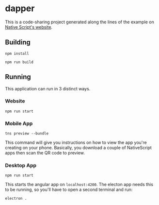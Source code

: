 # dapper

This is a code-sharing project generated along the lines of the example on [Native Script's website](https://docs.nativescript.org/angular/code-sharing/intro).

## Building

`npm install`

`npm run build`

## Running

This application can run in 3 distinct ways.

### Website

`npm run start`

### Mobile App

`tns preview --bundle` 

This command will give you instructions on how to view the app you're creating on your phone. Basically, you download a couple of NativeScript apps then scan the QR code to preview.

### Desktop App

`npm run start`

This starts the angular app on `localhost:4200`. The electon app needs this to be running, so you'll have to open a second terminal and run:

`electron .`